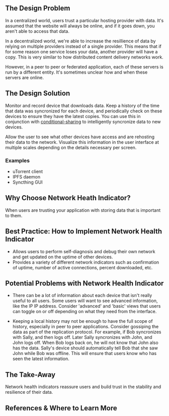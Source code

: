 ## The Design Problem 

In a centralized world, users trust a particular hosting provider with 
data. It's assumed that the website will always be online, and if it goes down,
you aren't able to access that data.

In a decentralized world, we're able to increase the resillience of data by
relying on multiple providers instead of a single provider. This means that if
for some reason one service loses your data, another provider will have a copy.
This is very similar to how distributed content delivery networks work.

However, in a peer to peer or federated application, each of these servers is
run by a different entity. It's sometimes unclear how and when these servers
are online. 

## The Design Solution 

Monitor and record device that downloads data. Keep a history of
the time that data was syncronized for each device, and periodically check on
these devices to ensure they have the latest copies. You can use this in
conjunction with [conditional-sharing](conditional-sharing.md) to intelligently
syncronize data to new devices. 

Allow the user to see what other devices have access and are rehosting their
data to the network. Visualize this information in the user interface at
multiple scales depending on the details necessary per screen. 

### Examples 

- uTorrent client
- IPFS daemon
- Syncthing GUI

## Why Choose Network Heath Indicator? 

When users are trusting your application with storing data that is important to
them.

## Best Practice: How to Implement Network Health Indicator

- Allows users to perform self-diagnosis and debug their own network and get updated on the uptime of other devices. 
- Provides a variety of different network indicators such as confirmation of uptime, number of active connections, percent downloaded, etc.

## Potential Problems with Network Health Indicator

- There can be a lot of information about each device that isn't really useful
  to all users. Some users will want to see advanced information, like the IP
  IP address. Consider 'advanced' and 'basic' views that users can toggle on or
  off depending on what they need from the interface.

- Keeping a local history may not be enough to have the full scope of history,
  especially in peer to peer applications. Consider gossiping the data as part
  of the replication protocol. For example, if Bob syncronizes with Sally, and
  then logs off. Later Sally syncronizes with John, and John logs off.  When Bob
  logs back on, he will not know that John also has the data. Sally's device
  should automatically tell Bob that she saw John while Bob was offline.  This
  will ensure that users know who has seen the latest information.

## The Take-Away

Network health indicators reassure users and build trust in the stability and resilience of their data. 

## References & Where to Learn More 
